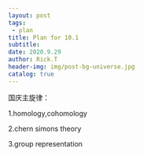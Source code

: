 ```yaml
---
layout: post
tags: 
 - plan
title: Plan for 10.1
subtitle: 
date: 2020.9.29
author: Rick.T
header-img: img/post-bg-universe.jpg
catalog: true
---
```


国庆主旋律：

1.homology,cohomology

2.chern simons theory

3.group representation
